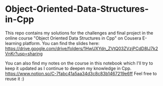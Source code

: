 # Object-Oriented-Data-Structures-in-Cpp
This repo contains my solutions for the challenges and final project in the online course "Object Oriented Data Structures in Cpp" on Cousera E-learning platform. 
You can find the slides here:
https://drive.google.com/drive/folders/1HwUXYdn_ZVtQ03ZVzjPCdD8IJ7k2VnKr?usp=sharing

You can also find my notes on the course in this notebook which I'll try to keep it updated as I continue to deepen my knowledge in Cpp.
https://www.notion.so/C-7fabc41a5aa34d3c8c83b1467219e6ff
Feel free to reuse it :)
